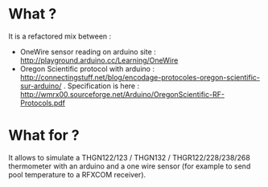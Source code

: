 # What ?

It is a refactored mix between :
- OneWire sensor reading on arduino site : http://playground.arduino.cc/Learning/OneWire
- Oregon Scientific protocol with arduino : http://connectingstuff.net/blog/encodage-protocoles-oregon-scientific-sur-arduino/ . Specification is here : http://wmrx00.sourceforge.net/Arduino/OregonScientific-RF-Protocols.pdf

# What for ?

It allows to simulate a THGN122/123 / THGN132 / THGR122/228/238/268 thermometer with an arduino and a one wire sensor (for example to send pool temperature to a RFXCOM receiver).
